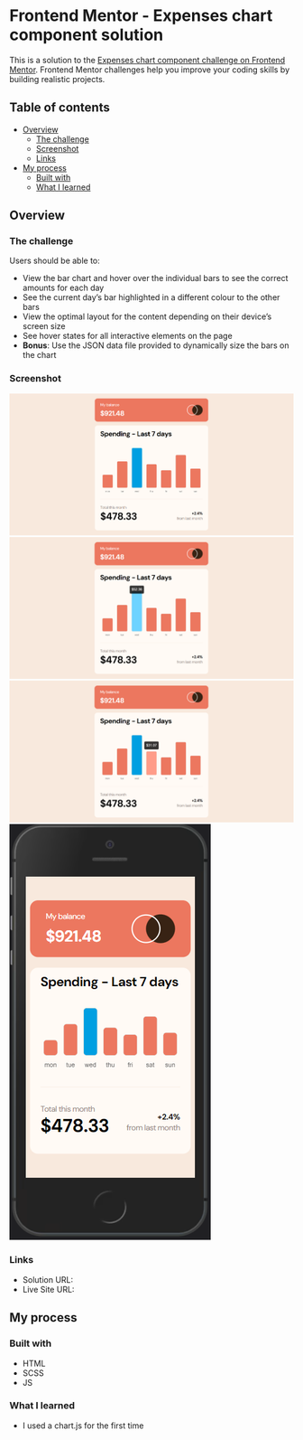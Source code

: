 # Frontend Mentor - Expenses chart component solution

This is a solution to the [Expenses chart component challenge on Frontend Mentor](https://www.frontendmentor.io/challenges/expenses-chart-component-e7yJBUdjwt). Frontend Mentor challenges help you improve your coding skills by building realistic projects. 

## Table of contents

- [Overview](#overview)
  - [The challenge](#the-challenge)
  - [Screenshot](#screenshot)
  - [Links](#links)
- [My process](#my-process)
  - [Built with](#built-with)
  - [What I learned](#what-i-learned)

## Overview

### The challenge

Users should be able to:

- View the bar chart and hover over the individual bars to see the correct amounts for each day
- See the current day’s bar highlighted in a different colour to the other bars
- View the optimal layout for the content depending on their device’s screen size
- See hover states for all interactive elements on the page
- **Bonus**: Use the JSON data file provided to dynamically size the bars on the chart

### Screenshot

![First look](./images/main.png)
![Highest bar hover](./images/highest.png)
![Normal bar hover](./images/normal.png)
![Phone resolution](./images/phone.png)

### Links

- Solution URL: [](https://github.com/Mrozv/mrozv-ecc.github.io)
- Live Site URL: [](https://mrozv.github.io/mrozv-ecc.github.io/)

## My process

### Built with

- HTML
- SCSS
- JS

### What I learned

- I used a chart.js for the first time

